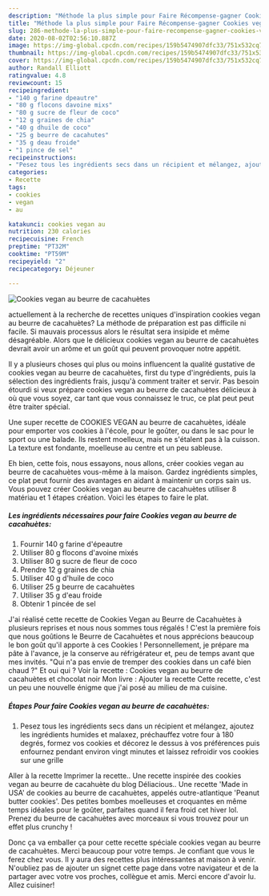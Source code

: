 ```yaml
---
description: "Méthode la plus simple pour Faire Récompense-gagner Cookies vegan au beurre de cacahuètes"
title: "Méthode la plus simple pour Faire Récompense-gagner Cookies vegan au beurre de cacahuètes"
slug: 286-methode-la-plus-simple-pour-faire-recompense-gagner-cookies-vegan-au-beurre-de-cacahuetes
date: 2020-08-02T02:56:10.887Z
image: https://img-global.cpcdn.com/recipes/159b5474907dfc33/751x532cq70/cookies-vegan-au-beurre-de-cacahuetes-photo-principale-de-la-recette.jpg
thumbnail: https://img-global.cpcdn.com/recipes/159b5474907dfc33/751x532cq70/cookies-vegan-au-beurre-de-cacahuetes-photo-principale-de-la-recette.jpg
cover: https://img-global.cpcdn.com/recipes/159b5474907dfc33/751x532cq70/cookies-vegan-au-beurre-de-cacahuetes-photo-principale-de-la-recette.jpg
author: Randall Elliott
ratingvalue: 4.8
reviewcount: 15
recipeingredient:
- "140 g farine dpeautre"
- "80 g flocons davoine mixs"
- "80 g sucre de fleur de coco"
- "12 g graines de chia"
- "40 g dhuile de coco"
- "25 g beurre de cacahutes"
- "35 g deau froide"
- "1 pince de sel"
recipeinstructions:
- "Pesez tous les ingrédients secs dans un récipient et mélangez, ajoutez les ingrédients humides et malaxez, préchauffez votre four à 180 degrés, formez vos cookies et décorez le dessus à vos préférences puis enfournez pendant environ vingt minutes et laissez refroidir vos cookies sur une grille"
categories:
- Recette
tags:
- cookies
- vegan
- au

katakunci: cookies vegan au 
nutrition: 230 calories
recipecuisine: French
preptime: "PT32M"
cooktime: "PT59M"
recipeyield: "2"
recipecategory: Déjeuner

---
```



![Cookies vegan au beurre de cacahuètes](https://img-global.cpcdn.com/recipes/159b5474907dfc33/751x532cq70/cookies-vegan-au-beurre-de-cacahuetes-photo-principale-de-la-recette.jpg)

actuellement à la recherche de recettes uniques d'inspiration cookies vegan au beurre de cacahuètes? La méthode de préparation est pas difficile ni facile. Si mauvais processus alors le résultat sera insipide et même désagréable. Alors que le délicieux cookies vegan au beurre de cacahuètes devrait avoir un arôme et un goût qui peuvent provoquer notre appétit.

Il y a plusieurs choses qui plus ou moins influencent la qualité gustative de cookies vegan au beurre de cacahuètes, first du type d'ingrédients, puis la sélection des ingrédients frais, jusqu'à comment traiter et servir. Pas besoin étourdi si veux prépare cookies vegan au beurre de cacahuètes délicieux à où que vous soyez, car tant que vous connaissez le truc, ce plat peut peut être traiter spécial.

Une super recette de COOKIES VEGAN au beurre de cacahuètes, idéale pour emporter vos cookies à l&#39;école, pour le goûter, ou dans le sac pour le sport ou une balade. Ils restent moelleux, mais ne s&#39;étalent pas à la cuisson. La texture est fondante, moelleuse au centre et un peu sableuse.


Eh bien, cette fois, nous essayons, nous allons, créer cookies vegan au beurre de cacahuètes vous-même à la maison. Gardez ingrédients simples, ce plat peut fournir des avantages en aidant à maintenir un corps sain us. Vous pouvez créer Cookies vegan au beurre de cacahuètes utiliser 8 matériau et 1 étapes création. Voici les étapes to faire le plat.

<!--inarticleads1-->

##### Les ingrédients nécessaires pour faire Cookies vegan au beurre de cacahuètes:

1. Fournir 140 g farine d&#39;épeautre
1. Utiliser 80 g flocons d&#39;avoine mixés
1. Utiliser 80 g sucre de fleur de coco
1. Prendre 12 g graines de chia
1. Utiliser 40 g d&#39;huile de coco
1. Utiliser 25 g beurre de cacahuètes
1. Utiliser 35 g d&#39;eau froide
1. Obtenir 1 pincée de sel


J&#39;ai réalisé cette recette de Cookies Vegan au Beurre de Cacahuètes à plusieurs reprises et nous nous sommes tous régalés ! C&#39;est la première fois que nous goûtions le Beurre de Cacahuètes et nous apprécions beaucoup le bon goût qu&#39;il apporte à ces Cookies ! Personnellement, je prépare ma pâte à l&#39;avance, je la conserve au réfrigérateur et, peu de temps avant que mes invités. &#34;Qui n&#39;a pas envie de tremper des cookies dans un café bien chaud ?&#34; Et oui qui ? Voir la recette : Cookies vegan au beurre de cacahuètes et chocolat noir Mon livre : Ajouter la recette Cette recette, c&#39;est un peu une nouvelle énigme que j&#39;ai posé au milieu de ma cuisine. 

<!--inarticleads2-->

##### Étapes Pour faire Cookies vegan au beurre de cacahuètes:

1. Pesez tous les ingrédients secs dans un récipient et mélangez, ajoutez les ingrédients humides et malaxez, préchauffez votre four à 180 degrés, formez vos cookies et décorez le dessus à vos préférences puis enfournez pendant environ vingt minutes et laissez refroidir vos cookies sur une grille


Aller à la recette Imprimer la recette.. Une recette inspirée des cookies vegan au beurre de cacahuète du blog Déliacious.. Une recette &#39;Made in USA&#39; de cookies au beurre de cacahuètes, appelés outre-atlantique &#39;Peanut butter cookies&#39;. Des petites bombes moelleuses et croquantes en même temps idéales pour le goûter, parfaites quand il fera froid cet hiver lol. Prenez du beurre de cacahuètes avec morceaux si vous trouvez pour un effet plus crunchy ! 


Donc ça va emballer ça pour cette recette spéciale cookies vegan au beurre de cacahuètes. Merci beaucoup pour votre temps. Je confiant que vous le ferez chez vous. Il y aura des recettes plus  intéressantes at maison à venir. N'oubliez pas de ajouter un signet cette page dans votre navigateur et de la partager avec votre vos proches, collègue et amis. Merci encore d'avoir lu. Allez cuisiner!
